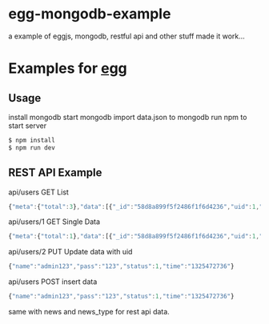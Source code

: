 # egg-mongodb-example
a example of eggjs, mongodb, restful api and other stuff made it work...

# Examples for [egg](https://github.com/eggjs/egg/)

## Usage

install mongodb
start mongodb
import data.json to mongodb
run npm to start server

```bash
$ npm install
$ npm run dev
```

## REST API Example

api/users GET List

```javascript
{"meta":{"total":3},"data":[{"_id":"58d8a899f5f2486f1f6d4236","uid":1,"name":"admin","pass":"123","status":1,"time":"1325472736"},{"_id":"58db7828a14b14815447cf33","name":"sdf","pass":"123","status":1,"time":"1325472736","uid":3,"__v":0},{"_id":"58db7d3bcee4d48df6f5bdfd","name":"sdddf","pass":"123","status":1,"time":"1325472736","uid":4,"__v":0}]}
```

api/users/1 GET Single Data

```javascript
{"meta":{"total":1},"data":[{"_id":"58d8a899f5f2486f1f6d4236","uid":1,"name":"admin","pass":"123","status":1,"time":"1325472736"}]}
```

api/users/2 PUT Update data with uid

```javascript
{"name":"admin123","pass":"123","status":1,"time":"1325472736"}
```

api/users POST insert data

```javascript
{"name":"admin123","pass":"123","status":1,"time":"1325472736"}
```

same with news and news_type for rest api data.
